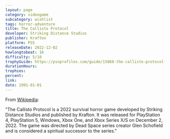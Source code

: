 ```yaml
---
layout: page
category: videogame
subcategory: wishlist
tags: horror-adventure
title: The Callisto Protocol
developer: Striking Distance Studios
publisher: Krafton
platform: PS5
releaseDate: 2022-12-02
howlongtobeat: 16
difficulty: 5/10
trophyGuide: https://psnprofiles.com/guide/15868-the-callisto-protocol-trophy-guide
durationHours:
trophies:
percent:
link:
date: 1991-01-01
---
```


From [Wikipedia](https://en.wikipedia.org/wiki/The_Callisto_Protocol):

"The Callisto Protocol is a 2022 survival horror game developed by Striking Distance Studios and published by Krafton. It was released for PlayStation 4, PlayStation 5, Windows, Xbox One, and Xbox Series X/S on December 2, 2022. The game was directed by Dead Space series creator Glen Schofield and is considered a spiritual successor to the series."
